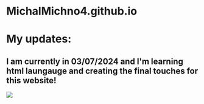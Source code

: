 # MichalMichno4.github.io
<head>
<body>
<h1>
  My updates:
</h1>

<h2>
  I am currently in 03/07/2024 and I'm learning html laungauge and creating the final touches for this website!
</h2>
<img src="https://i.postimg.cc/mkgd4GkD/IMG-0490.avif"/>
